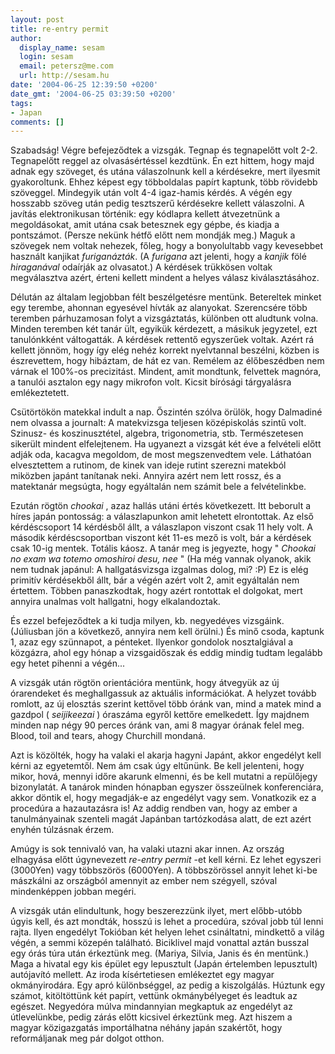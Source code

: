 ```yaml
---
layout: post
title: re-entry permit
author:
  display_name: sesam
  login: sesam
  email: petersz@me.com
  url: http://sesam.hu
date: '2004-06-25 12:39:50 +0200'
date_gmt: '2004-06-25 03:39:50 +0200'
tags:
- Japan
comments: []
---
```


Szabadság! Végre befejeződtek a vizsgák. Tegnap és tegnapelőtt volt 2-2. Tegnapelőtt reggel az olvasásértéssel kezdtünk. Én ezt hittem, hogy majd adnak egy szöveget, és utána válaszolnunk kell a kérdésekre, mert ilyesmit gyakoroltunk. Ehhez képest egy többoldalas papírt kaptunk, több rövidebb szöveggel. Mindegyik után volt 4-4 igaz-hamis kérdés. A végén egy hosszabb szöveg után pedig tesztszerű kérdésekre kellett válaszolni. A javítás elektronikusan történik: egy kódlapra kellett átvezetnünk a megoldásokat, amit utána csak betesznek egy gépbe, és kiadja a pontszámot. (Persze nekünk hétfő előtt nem mondják meg.) Maguk a szövegek nem voltak nehezek, főleg, hogy a bonyolultabb vagy kevesebbet használt kanjikat _furiganázták_. (A _furigana_ azt jelenti, hogy a _kanjik_ fölé _hiraganával_ odaírják az olvasatot.) A kérdések trükkösen voltak megválasztva azért, érteni kellett mindent a helyes válasz kiválasztásához.

Délután az általam legjobban félt beszélgetésre mentünk. Betereltek minket egy terembe, ahonnan egyesével hívták az alanyokat. Szerencsére több teremben párhuzamosan folyt a vizsgáztatás, különben ott aludtunk volna. Minden teremben két tanár ült, egyikük kérdezett, a másikuk jegyzetel, ezt tanulónkként váltogatták. A kérdések rettentő egyszerűek voltak. Azért rá kellett jönnöm, hogy így elég nehéz korrekt nyelvtannal beszélni, közben is észrevettem, hogy hibáztam, de hát ez van. Remélem az élőbeszédben nem várnak el 100%-os precizitást. Mindent, amit mondtunk, felvettek magnóra, a tanulói asztalon egy nagy mikrofon volt. Kicsit bírósági tárgyalásra emlékeztetett.

Csütörtökön matekkal indult a nap. Őszintén szólva örülök, hogy Dalmadiné nem olvassa a journalt: A matekvizsga teljesen középiskolás szintű volt. Szinusz- és koszinusztétel, algebra, trigonometria, stb. Természetesen sikerült mindent elfelejtenem. Ha ugyanezt a vizsgát két éve a felvételi előtt adják oda, kacagva megoldom, de most megszenvedtem vele. Láthatóan elvesztettem a rutinom, de kinek van ideje rutint szerezni matekból miközben japánt tanítanak neki. Annyira azért nem lett rossz, és a matektanár megsúgta, hogy egyáltalán nem számit bele a felvételinkbe.

Ezután rögtön _chookai_ , azaz hallás utáni értés következett. Itt beborult a híres japán pontosság: a válaszlapunkon amit lehetett elrontottak. Az első kérdéscsoport 14 kérdésből állt, a válaszlapon viszont csak 11 hely volt. A második kérdéscsoportban viszont két 11-es mező is volt, bár a kérdések csak 10-ig mentek. Totális káosz. A tanár meg is jegyezte, hogy " _Chookai no exam wa totemo omoshiroi desu, nee_ " (Ha még vannak olyanok, akik nem tudnak japánul: A hallgatásvizsga izgalmas dolog, mi? :P) Ez is elég primitív kérdésekből állt, bár a végén azért volt 2, amit egyáltalán nem értettem. Többen panaszkodtak, hogy azért rontottak el dolgokat, mert annyira unalmas volt hallgatni, hogy elkalandoztak.

És ezzel befejeződtek a ki tudja milyen, kb. negyedéves vizsgáink. (Júliusban jön a következő, annyira nem kell örülni.) És minő csoda, kaptunk 1, azaz egy szünnapot, a pénteket. Ilyenkor gondolok nosztalgiával a közgázra, ahol egy hónap a vizsgaidőszak és eddig mindig tudtam legalább egy hetet pihenni a végén...

A vizsgák után rögtön orientációra mentünk, hogy átvegyük az új órarendeket és meghallgassuk az aktuális információkat. A helyzet tovább romlott, az új elosztás szerint kettővel több óránk van, mind a matek mind a gazdpol ( _seijikeezai_ ) óraszáma egyről kettőre emelkedett. Így majdnem minden nap négy 90 perces óránk van, ami 8 magyar órának felel meg. Blood, toil and tears, ahogy Churchill mondaná.

Azt is közölték, hogy ha valaki el akarja hagyni Japánt, akkor engedélyt kell kérni az egyetemtől. Nem ám csak úgy eltűnünk. Be kell jelenteni, hogy mikor, hová, mennyi időre akarunk elmenni, és be kell mutatni a repülőjegy bizonylatát. A tanárok minden hónapban egyszer összeülnek konferenciára, akkor döntik el, hogy megadják-e az engedélyt vagy sem. Vonatkozik ez a procedúra a hazautazásra is! Az addig rendben van, hogy az ember a tanulmányainak szenteli magát Japánban tartózkodása alatt, de ezt azért enyhén túlzásnak érzem.

Amúgy is sok tennivaló van, ha valaki utazni akar innen. Az ország elhagyása előtt úgynevezett _re-entry permit_ -et kell kérni. Ez lehet egyszeri (3000Yen) vagy többszörös (6000Yen). A többszörössel annyit lehet ki-be mászkálni az országból amennyit az ember nem szégyell, szóval mindenképpen jobban megéri.

A vizsgák után elindultunk, hogy beszerezzünk ilyet, mert előbb-utóbb úgyis kell, és azt mondták, hosszú is lehet a procedúra, szóval jobb túl lenni rajta. Ilyen engedélyt Tokióban két helyen lehet csináltatni, mindkettő a világ végén, a semmi közepén található. Biciklivel majd vonattal aztán busszal egy órás túra után érkeztünk meg. (Mariya, Silvia, Janis és én mentünk.) Maga a hivatal egy kis épület egy lepusztult (Japán értelemben lepusztult) autójavító mellett. Az iroda kísértetiesen emlékeztet egy magyar okmányirodára. Egy apró különbséggel, az pedig a kiszolgálás. Húztunk egy számot, kitöltöttünk két papírt, vettünk okmánybélyeget és leadtuk az egészet. Negyedóra múlva mindannyian megkaptuk az engedélyt az útlevelünkbe, pedig zárás előtt kicsivel érkeztünk meg. Azt hiszem a magyar közigazgatás importálhatna néhány japán szakértőt, hogy reformáljanak meg pár dolgot otthon.
